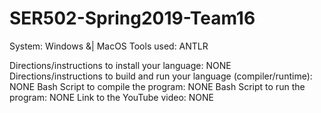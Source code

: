 # SER502-Spring2019-Team16

System: Windows &| MacOS
Tools used: ANTLR

Directions/instructions to install your language: NONE
Directions/instructions to build and run your language (compiler/runtime): NONE
Bash Script to compile the program: NONE
Bash Script to run the program: NONE
Link to the YouTube video: NONE